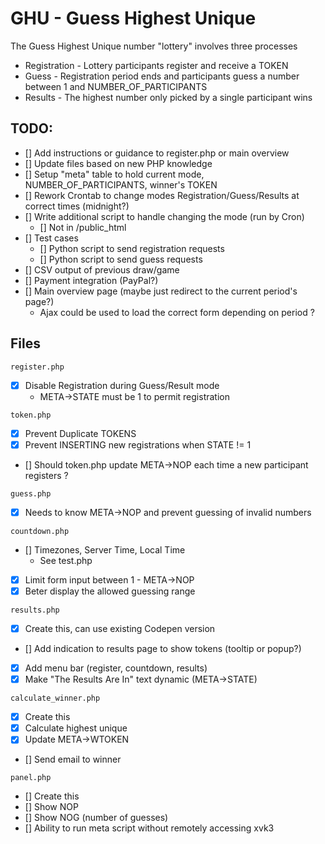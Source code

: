 # GHU - Guess Highest Unique

The Guess Highest Unique number "lottery" involves three processes
* Registration - Lottery participants register and receive a TOKEN
* Guess - Registration period ends and participants guess a number between 1 and NUMBER_OF_PARTICIPANTS
* Results - The highest number only picked by a single participant wins

## TODO:

 - [] Add instructions or guidance to register.php or main overview
 - [] Update files based on new PHP knowledge
 - [] Setup "meta" table to hold current mode, NUMBER_OF_PARTICIPANTS, winner's TOKEN
 - [] Rework Crontab to change modes Registration/Guess/Results at correct times (midnight?)
 - [] Write additional script to handle changing the mode (run by Cron)
    - []  Not in /public_html
 - [] Test cases
    - []  Python script to send registration requests
    - [] Python script to send guess requests
 - [] CSV output of previous draw/game
 - [] Payment integration (PayPal?)
 - [] Main overview page (maybe just redirect to the current period's page?)
   - Ajax could be used to load the correct form depending on period ?

## Files

```
register.php
```
 - [x] Disable Registration during Guess/Result mode
    - META->STATE must be 1 to permit registration

```
token.php
```
 - [x] Prevent Duplicate TOKENS
 - [x] Prevent INSERTING new registrations when STATE != 1
 - [] Should token.php update META->NOP each time a new participant registers ?

```
guess.php
```
 - [x] Needs to know META->NOP and prevent guessing of invalid numbers

```
countdown.php
```
 - [] Timezones, Server Time, Local Time
    - See test.php
 - [x] Limit form input between 1 - META->NOP
 - [x] Beter display the allowed guessing range

```
results.php
```
 - [x] Create this, can use existing Codepen version
 - [] Add indication to results page to show tokens (tooltip or popup?)
 - [x] Add menu bar (register, countdown, results)
 - [x] Make "The Results Are In" text dynamic (META->STATE)

```
calculate_winner.php
````
 - [x] Create this
 - [x] Calculate highest unique
 - [x] Update META->WTOKEN
 - [] Send email to winner

```
panel.php
```
 - [] Create this
 - [] Show NOP
 - [] Show NOG (number of guesses)
 - [] Ability to run meta script without remotely accessing xvk3

